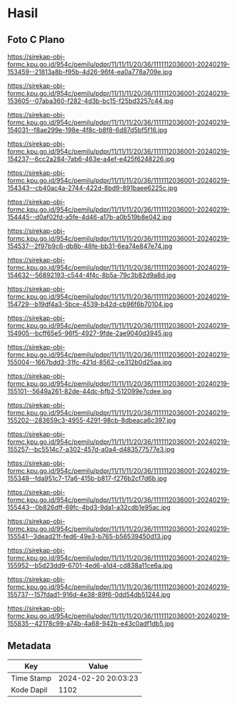 # Hasil

## Foto C Plano

https://sirekap-obj-formc.kpu.go.id/954c/pemilu/pdpr/11/11/11/20/36/1111112036001-20240219-153459--21813a8b-f95b-4d26-96f4-ea0a778a709e.jpg

https://sirekap-obj-formc.kpu.go.id/954c/pemilu/pdpr/11/11/11/20/36/1111112036001-20240219-153605--07aba360-f282-4d3b-bc15-f25bd3257c44.jpg

https://sirekap-obj-formc.kpu.go.id/954c/pemilu/pdpr/11/11/11/20/36/1111112036001-20240219-154031--f8ae299e-198e-4f8c-b8f8-6d87d5bf5f16.jpg

https://sirekap-obj-formc.kpu.go.id/954c/pemilu/pdpr/11/11/11/20/36/1111112036001-20240219-154237--6cc2a284-7ab6-463e-a4ef-e425f6248226.jpg

https://sirekap-obj-formc.kpu.go.id/954c/pemilu/pdpr/11/11/11/20/36/1111112036001-20240219-154343--cb40ac4a-2744-422d-8bd9-891baee6225c.jpg

https://sirekap-obj-formc.kpu.go.id/954c/pemilu/pdpr/11/11/11/20/36/1111112036001-20240219-154445--d0af02fd-a5fe-4d46-a17b-a0b519b8e042.jpg

https://sirekap-obj-formc.kpu.go.id/954c/pemilu/pdpr/11/11/11/20/36/1111112036001-20240219-154537--2f97b9c6-db8b-48fe-bb31-6ea74e847e74.jpg

https://sirekap-obj-formc.kpu.go.id/954c/pemilu/pdpr/11/11/11/20/36/1111112036001-20240219-154632--56892193-c544-4f4c-8b5a-79c3b82d9a8d.jpg

https://sirekap-obj-formc.kpu.go.id/954c/pemilu/pdpr/11/11/11/20/36/1111112036001-20240219-154729--b19df4a3-5bce-4539-b42d-cb96f6b70104.jpg

https://sirekap-obj-formc.kpu.go.id/954c/pemilu/pdpr/11/11/11/20/36/1111112036001-20240219-154905--bcff65e5-96f5-4927-9fde-2ae9040d3945.jpg

https://sirekap-obj-formc.kpu.go.id/954c/pemilu/pdpr/11/11/11/20/36/1111112036001-20240219-155004--1667bdd3-31fc-421d-8562-ce312b0d25aa.jpg

https://sirekap-obj-formc.kpu.go.id/954c/pemilu/pdpr/11/11/11/20/36/1111112036001-20240219-155101--5649a261-82de-44dc-bfb2-512099e7cdee.jpg

https://sirekap-obj-formc.kpu.go.id/954c/pemilu/pdpr/11/11/11/20/36/1111112036001-20240219-155202--283659c3-4955-4291-98cb-8dbeaca6c397.jpg

https://sirekap-obj-formc.kpu.go.id/954c/pemilu/pdpr/11/11/11/20/36/1111112036001-20240219-155257--bc5514c7-a302-457d-a0a4-d483577577e3.jpg

https://sirekap-obj-formc.kpu.go.id/954c/pemilu/pdpr/11/11/11/20/36/1111112036001-20240219-155348--fda951c7-17a6-415b-b817-f276b2cf7d6b.jpg

https://sirekap-obj-formc.kpu.go.id/954c/pemilu/pdpr/11/11/11/20/36/1111112036001-20240219-155443--0b826dff-69fc-4bd3-9da1-a32cdb1e95ac.jpg

https://sirekap-obj-formc.kpu.go.id/954c/pemilu/pdpr/11/11/11/20/36/1111112036001-20240219-155541--3dead21f-fed6-49e3-b765-b56539450d13.jpg

https://sirekap-obj-formc.kpu.go.id/954c/pemilu/pdpr/11/11/11/20/36/1111112036001-20240219-155952--b5d23dd9-6701-4ed6-a1d4-cd838a11ce6a.jpg

https://sirekap-obj-formc.kpu.go.id/954c/pemilu/pdpr/11/11/11/20/36/1111112036001-20240219-155737--157fdad1-916d-4e38-89f6-0dd54db51244.jpg

https://sirekap-obj-formc.kpu.go.id/954c/pemilu/pdpr/11/11/11/20/36/1111112036001-20240219-155835--42178c99-a74b-4a68-942b-e43c0adf1db5.jpg


## Metadata

| Key        | Value               |
| ---------- | ------------------- |
| Time Stamp | 2024-02-20 20:03:23 |
| Kode Dapil | 1102                |



